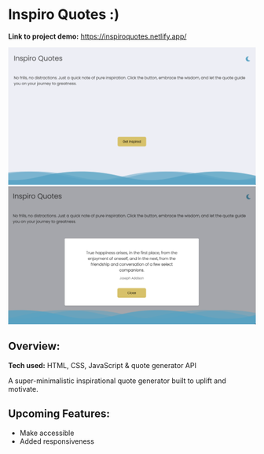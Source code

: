# Inspiro Quotes :)
**Link to project demo:** https://inspiroquotes.netlify.app/

![Project Screenshot](https://github.com/gwendolyn954/inspiro-quotes/blob/main/images/inspiro-quotes-1.png)
![Project Screenshot](https://github.com/gwendolyn954/inspiro-quotes/blob/main/images/inspiro-quotes-full.png)

## Overview:

**Tech used:** HTML, CSS, JavaScript & quote generator API

A super-minimalistic inspirational quote generator built to uplift and motivate.  

## Upcoming Features:

- Make accessible
- Added responsiveness
